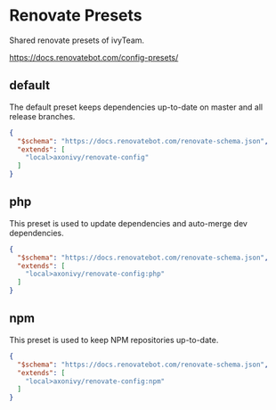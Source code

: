 # Renovate Presets

Shared renovate presets of ivyTeam.

https://docs.renovatebot.com/config-presets/


## default

The default preset keeps dependencies up-to-date on master and all release
branches.

```json
{
  "$schema": "https://docs.renovatebot.com/renovate-schema.json",
  "extends": [
    "local>axonivy/renovate-config"
  ]
}
```

## php

This preset is used to update dependencies and auto-merge dev dependencies.

```json
{
  "$schema": "https://docs.renovatebot.com/renovate-schema.json",
  "extends": [
    "local>axonivy/renovate-config:php"
  ]
}
```

## npm

This preset is used to keep NPM repositories up-to-date.

```json
{
  "$schema": "https://docs.renovatebot.com/renovate-schema.json",
  "extends": [
    "local>axonivy/renovate-config:npm"
  ]
}
```
